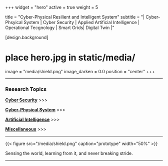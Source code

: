 +++
widget = "hero"
active = true
weight = 5

title = "Cyber-Physical Resilient and Intelligent System"
subtitle = "| Cyber-Phsyical System | Cyber Security | Applied Artificial Intelligence | Operational Tecgnology | Smart Grids| Digital Twin |"

[design.background]
# place hero.jpg in static/media/
image = "media/shield.png"
image_darken = 0.0
position = "center"
+++

---

### Research Topics

**[Cyber Security](/cyber-security/)** >>>

**[Cyber-Physical System](/cyber-physical-system/)** >>>

**[Artificial Intelligence](/artificial-intelligence/)** >>>

**[Miscellaneous](/miscellaneous/)** >>>

---


{{< figure src="/media/shield.png" caption="prototype" width="50%" >}}

Sensing the world, learning from it, and never breaking stride.

---

